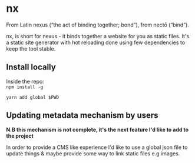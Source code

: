 # nx

From Latin nexus (“the act of binding together; bond”), from nectō (“bind”). 

nx, is short for nexus - it binds together a website for you as static files.
It's a static site generator with hot reloading done using few dependencies to
keep the tool stable.

## Install locally

Inside the repo:  
`npm install -g`

`yarn add global $PWD`

## Updating metadata mechanism by users

**N.B this mechanism is not complete, it's the next feature I'd like to add to
the project**

In order to provide a CMS like experience I'd like to use a global json file to
update things & maybe provide some way to link static files e.g images.
